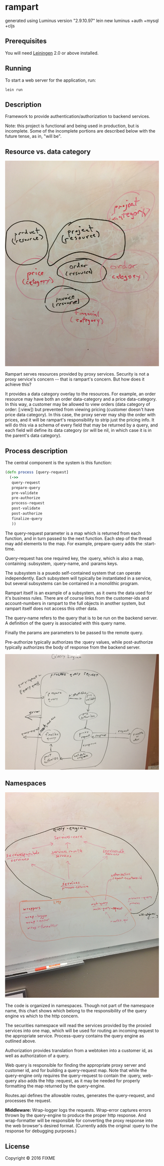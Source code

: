 # rampart

generated using Luminus version "2.9.10.97"
lein new luminus +auth +mysql +cljs

## Prerequisites

You will need [Leiningen][1] 2.0 or above installed.

[1]: https://github.com/technomancy/leiningen

## Running

To start a web server for the application, run:

    lein run
    
## Description

Framework to provide authentication/authorization to backend services.

Note: this project is functional and being used in production, but is incomplete. Some of the incomplete portions are described below with the future tense, as in, "will be".

## Resource vs. data category
![Data categories](docs/data-categories.jpg)

Rampart serves resources provided by proxy services. Security is not a proxy service's concern -- that is rampart's concern. But how does it achieve this?

It provides a data category overlay to the resources. For example, an order resource may have both an order data-category and a price data-category. In this way, a customer may be allowed to view orders (data category of order: [:view]) but prevented from viewing pricing (customer doesn't have price data category). In this case, the proxy server may ship the order with prices, and it will be rampart's responsibility to strip just the pricing info. It will do this via a schema of every field that may be returned by a query, and each field will define its data category (or will be nil, in which case it is in the parent's data category).

## Process description

The central component is the system is this function:

```clojure
(defn process [query-request]
  (->>
   query-request
   prepare-query
   pre-validate
   pre-authorize
   process-request
   post-validate
   post-authorize
   finalize-query
   ))
```
   
The query-request parameter is a map which is returned from each function, and in
turn passed to the next function. Each step of the thread may add elements to the map. For example, prepare-query adds the :start-time.

Query-request has one required key, the :query,
which is also a map, containing :subsystem, :query-name,
and :params keys.

The subsystem is a psuedo self-contained system that can operate independently.
Each subsystem will typically be instantiated in a service, but several subsystems
can be contained in a monolithic program.

Rampart itself is an example of a subsystem, as it owns the data used for it's
business rules. There are of course links from the customer-ids and account-numbers
in rampart to the full objects in another system, but rampart itself does not
access this other data.

The query-name refers to the query that is to be run on the backend server.
A definition of the query is associated with this query name.

Finally the params are parameters to be passed to the remote query.

Pre-authorize typically authorizes the :query values, while post-authorize
typically authorizes the body of response from the backend server.

![Query engine](docs/query-engine.jpg)

## Namespaces
![Namespaces](docs/namespaces2.jpg)

The code is organized in namespaces. Though not part of the namespace name, this chart shows which belong to the responsibility of the query engine vs which to the http concern.

The securities namespace will read the services provided by the proxied services into one map, which will be used for routing an incoming request to the appropriate service. Process-query contains the query engine as outlined above.

Authorization provides translation from a webtoken into a customer id, as well as authorization of a query.

Web query is responsible for finding the appropriate proxy server and customer id, and for building a query-request map. Note that while the query-engine only requires the query-request to contain the :query, web-query also adds the http :request, as it may be needed for properly formatting the map returned by the query-engine.

Routes.api defines the allowable routes, generates the query-request, and processes the request.

**Middleware:** Wrap-logger logs the requests. Wrap-error captures errors thrown by the query-engine to produce the proper http response. And wrap-formatter will be responsible for converting the proxy response into the web browser's desired format. (Currently adds the original :query to the response for debugging purposes.)


## License

Copyright © 2016 FIXME
